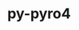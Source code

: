---
title: "py-pyro4"
layout: cache
categories: [package, v0.18.0]
meta: {"versions": ["4.81"], "compilers": ["gcc@=7.5.0"], "oss": ["ubuntu18.04"], "platforms": ["linux"], "targets": ["x86_64"], "stacks": ["e4s", "root"], "num_specs": 1, "num_specs_by_stack": {"root": 1, "e4s": 1}}
spec_details: [{"hash": "gymyaumubbmjuuxkbr3rbesdlmw3g6ny", "compiler": "gcc@=7.5.0", "versions": ["4.81"], "os": "ubuntu18.04", "platform": "linux", "target": "x86_64", "variants": [], "stacks": ["root", "e4s"], "size": "-", "tarball": "https://binaries.spack.io/releases/v0.18.0/build_cache/linux-ubuntu18.04-x86_64/gcc-7.5.0/py-pyro4-4.81/linux-ubuntu18.04-x86_64-gcc-7.5.0-py-pyro4-4.81-gymyaumubbmjuuxkbr3rbesdlmw3g6ny.spack"}]
---